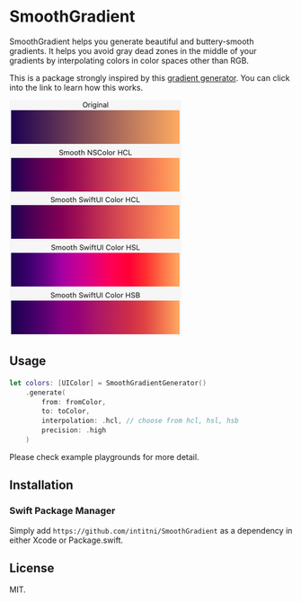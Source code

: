 # SmoothGradient

SmoothGradient helps you generate beautiful and buttery-smooth gradients. It helps you avoid gray dead zones in the middle of your gradients by interpolating colors in color spaces other than RGB. 

This is a package strongly inspired by this [gradient generator](https://learnui.design/tools/gradient-generator.html). You can click into the link to learn how this works.

![Image](Resources/Gradients.png)

## Usage

```swift
let colors: [UIColor] = SmoothGradientGenerator()
    .generate(
        from: fromColor,
        to: toColor,
        interpolation: .hcl, // choose from hcl, hsl, hsb
        precision: .high
    )
```

Please check example playgrounds for more detail.

## Installation

### Swift Package Manager

Simply add `https://github.com/intitni/SmoothGradient` as a dependency in either Xcode or Package.swift.

## License

MIT.
